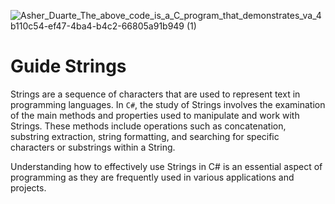 ![Asher_Duarte_The_above_code_is_a_C_program_that_demonstrates_va_4b110c54-ef47-4ba4-b4c2-66805a91b949 (1)](https://user-images.githubusercontent.com/105469529/213926343-a26950b6-b0e2-4eb6-90f9-af5613b3f01f.png)
# Guide Strings

Strings are a sequence of characters that are used to represent text in programming languages. In `C#`, the study of Strings involves the examination of the main methods and properties used to manipulate and work with Strings. These methods include operations such as concatenation, substring extraction, string formatting, and searching for specific characters or substrings within a String. 

Understanding how to effectively use Strings in C# is an essential aspect of programming as they are frequently used in various applications and projects.


